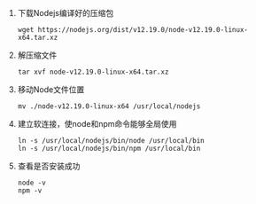 1. 下载Nodejs编译好的压缩包

   ```shell
   wget https://nodejs.org/dist/v12.19.0/node-v12.19.0-linux-x64.tar.xz
   ```

2. 解压缩文件

   ```shell
   tar xvf node-v12.19.0-linux-x64.tar.xz
   ```

3. 移动Node文件位置

   ```shell
   mv ./node-v12.19.0-linux-x64 /usr/local/nodejs
   ```

4. 建立软连接，使node和npm命令能够全局使用

   ```shell
   ln -s /usr/local/nodejs/bin/node /usr/local/bin
   ln -s /usr/local/nodejs/bin/npm /usr/local/bin
   ```

5. 查看是否安装成功

   ```shell
   node -v
   npm -v
   ```

   

